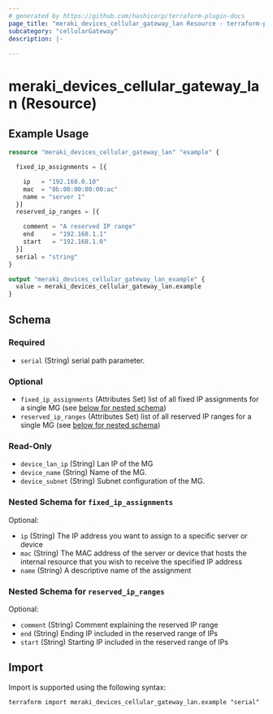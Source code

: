 ```yaml
---
# generated by https://github.com/hashicorp/terraform-plugin-docs
page_title: "meraki_devices_cellular_gateway_lan Resource - terraform-provider-meraki"
subcategory: "cellularGateway"
description: |-
  
---
```


# meraki_devices_cellular_gateway_lan (Resource)



## Example Usage

```terraform
resource "meraki_devices_cellular_gateway_lan" "example" {

  fixed_ip_assignments = [{

    ip   = "192.168.0.10"
    mac  = "0b:00:00:00:00:ac"
    name = "server 1"
  }]
  reserved_ip_ranges = [{

    comment = "A reserved IP range"
    end     = "192.168.1.1"
    start   = "192.168.1.0"
  }]
  serial = "string"
}

output "meraki_devices_cellular_gateway_lan_example" {
  value = meraki_devices_cellular_gateway_lan.example
}
```

<!-- schema generated by tfplugindocs -->
## Schema

### Required

- `serial` (String) serial path parameter.

### Optional

- `fixed_ip_assignments` (Attributes Set) list of all fixed IP assignments for a single MG (see [below for nested schema](#nestedatt--fixed_ip_assignments))
- `reserved_ip_ranges` (Attributes Set) list of all reserved IP ranges for a single MG (see [below for nested schema](#nestedatt--reserved_ip_ranges))

### Read-Only

- `device_lan_ip` (String) Lan IP of the MG
- `device_name` (String) Name of the MG.
- `device_subnet` (String) Subnet configuration of the MG.

<a id="nestedatt--fixed_ip_assignments"></a>
### Nested Schema for `fixed_ip_assignments`

Optional:

- `ip` (String) The IP address you want to assign to a specific server or device
- `mac` (String) The MAC address of the server or device that hosts the internal resource that you wish to receive the specified IP address
- `name` (String) A descriptive name of the assignment


<a id="nestedatt--reserved_ip_ranges"></a>
### Nested Schema for `reserved_ip_ranges`

Optional:

- `comment` (String) Comment explaining the reserved IP range
- `end` (String) Ending IP included in the reserved range of IPs
- `start` (String) Starting IP included in the reserved range of IPs

## Import

Import is supported using the following syntax:

```shell
terraform import meraki_devices_cellular_gateway_lan.example "serial"
```
